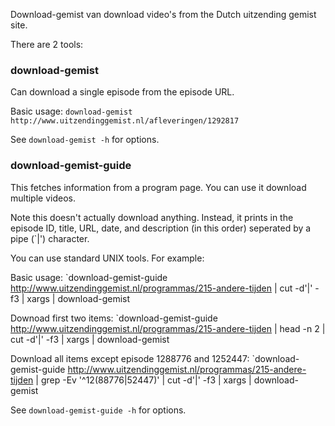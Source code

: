 Download-gemist van download video's from the Dutch uitzending gemist site.

There are 2 tools:

### download-gemist
Can download a single episode from the episode URL.

Basic usage:
`download-gemist http://www.uitzendinggemist.nl/afleveringen/1292817`

See `download-gemist -h` for options.

### download-gemist-guide
This fetches information from a program page. You can use it download multiple
videos.

Note this doesn't actually download anything. Instead, it prints in the
episode ID, title, URL, date, and description (in this order) seperated by a
pipe (`|') character.

You can use standard UNIX tools. For example:

Basic usage:
  `download-gemist-guide http://www.uitzendinggemist.nl/programmas/215-andere-tijden | cut -d'|' -f3 | xargs | download-gemist

Downoad first two items:
  `download-gemist-guide http://www.uitzendinggemist.nl/programmas/215-andere-tijden | head -n 2 | cut -d'|' -f3 | xargs | download-gemist

Download all items except episode 1288776 and 1252447:
  `download-gemist-guide http://www.uitzendinggemist.nl/programmas/215-andere-tijden | grep -Ev '^12(88776|52447)' | cut -d'|' -f3 | xargs | download-gemist

See `download-gemist-guide -h` for options.
